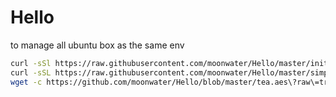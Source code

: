 # Hello

to manage all ubuntu box as the same env


```bash
curl -sSl https://raw.githubusercontent.com/moonwater/Hello/master/init_ubuntu.sh | bash
curl -sSL https://raw.githubusercontent.com/moonwater/Hello/master/simple_zshrc > .zshrc
wget -c https://github.com/moonwater/Hello/blob/master/tea.aes\?raw\=true -O .bash_aliases.aes
```

